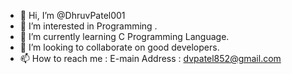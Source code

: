 - 👋 Hi, I’m @DhruvPatel001
- 👀 I’m interested in Programming .
- 🌱 I’m currently learning C Programming Language.
- 💞️ I’m looking to collaborate on good developers.
- 📫 How to reach me : E-main Address : dvpatel852@gmail.com

<!---
DhruvPatel001/DhruvPatel001 is a ✨ special ✨ repository because its `README.md` (this file) appears on your GitHub profile.
You can click the Preview link to take a look at your changes.
--->
